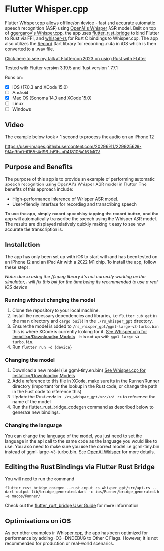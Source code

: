 # Flutter Whisper.cpp

Flutter Whisper.cpp allows offline/on device - fast and accurate automatic speech recognition (ASR) using [OpenAI's Whisper](https://openai.com/research/whisper) ASR model. Built on top of [ggerganov's Whisper.cpp](https://github.com/ggerganov/whisper.cpp), the app uses [flutter_rust_bridge](https://github.com/fzyzcjy/flutter_rust_bridge) to bind Flutter to Rust via FFI, and [whisper-rs](https://github.com/tazz4843/whisper-rs) for Rust C bindings to Whisper.cpp. The app also utilizes the [Record](https://github.com/llfbandit/record) Dart library for recording .m4a in iOS which is then converted to a .wav file.

[Click here to see my talk at Fluttercon 2023 on using Rust with Flutter](https://www.droidcon.com/2023/08/07/supercharging-your-flutter-apps-with-rust/)

Tested with Flutter version 3.19.5 and Rust version 1.77.1

Runs on:
- [x] iOS (17.0.3 and XCode 15.0)
- [ ] Android 
- [x] Mac OS (Sonoma 14.0 and XCode 15.0)
- [ ] Linux 
- [ ] Windows

## Video
The example below took < 1 second to process the audio on an iPhone 12

https://user-images.githubusercontent.com/20296911/229925629-9f4e9fa0-6165-4d96-b61b-a04f8105a1f6.MOV

## Purpose and Benefits
The purpose of this app is to provide an example of performing automatic speech recognition using OpenAI's Whisper ASR model in Flutter. The benefits of this approach include:

* High-performance inference of Whisper ASR model.
* User-friendly interface for recording and transcribing speech.

To use the app, simply record speech by tapping the record button, and the app will automatically transcribe the speech using the Whisper ASR model. The results are displayed relatively quickly making it easy to see how accurate the transcription is.

## Installation

The app has only been set up with iOS to start with and has been tested on an iPhone 12 and an iPad Air with a 2022 M1 chip. To install the app, follow these steps:

*Note: due to using the ffmpeg library it's not currently working on the simulator, I will fix this but for the time being its recommended to use a real iOS device*

### Running without changing the model 
1. Clone the repository to your local machine.
2. Install the necessary dependencies and libraries, i.e `flutter pub get` in the main directory and `cargo build` in the `./rs_whisper_gpt` directory.
3. Ensure the model is added to `/rs_whisper_gpt/ggml-large-v3-turbo.bin` this is where XCode is currently looking for it. [See Whisper.cpp for Installing/Downloading Models](https://github.com/ggerganov/whisper.cpp/tree/master/models#readme) - it is set up with `ggml-large-v3-turbo.bin`. 
4. Run `flutter run -d {device}`

### Changing the model
1. Download a new model (i.e ggml-tiny.en.bin) [See Whisper.cpp for Installing/Downloading Models](https://github.com/ggerganov/whisper.cpp/tree/master/models#readme)
2. Add a reference to this file in XCode, make sure its in the Runner/Runner directory (important for the lookup in the Rust code, or change the path in the Rust code to reference this)
3. Update the Rust code in `./rs_whisper_gpt/src/api.rs` to reference the name of the model
4. Run the flutter_rust_bridge_codegen command as described below to generate new bindings.

### Changing the language

You can change the language of the model, you just need to set the language in the api call to the same code as the language you would like to use. You also need to make sure you use the correct model i.e ggml-tiny.bin instead of ggml-large-v3-turbo.bin. See [OpenAI Whisper](https://github.com/openai/whisper#available-models-and-languages) for more details.

## Editing the Rust Bindings via Flutter Rust Bridge 

You will need to run the command 
```
flutter_rust_bridge_codegen --rust-input rs_whisper_gpt/src/api.rs --dart-output lib/bridge_generated.dart -c ios/Runner/bridge_generated.h -e macos/Runner/
```
Check out the [flutter_rust_bridge User Guide](https://cjycode.com/flutter_rust_bridge/) for more information

## Optimisations on iOS 

As per other examples in Whisper.cpp, the app has been optimized for performance by adding -O3 -DNDEBUG to Other C Flags. However, it is not recommended for production or real-world scenarios.
